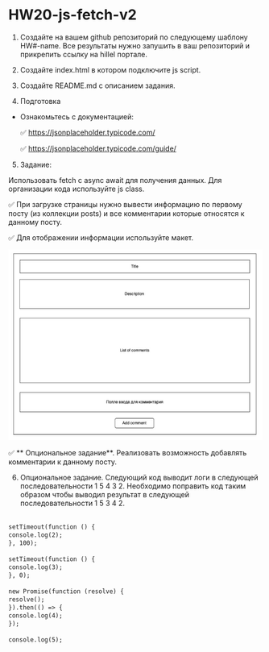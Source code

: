 # HW20-js-fetch-v2

1. Создайте на вашем github репозиторий по следующему шаблону HW#-name. Все результаты нужно запушить в ваш репозиторий и прикрепить ссылку на hillel портале.

2. Создайте index.html в котором подключите js script.

3. Создайте README.md с описанием задания.

4. Подготовка

- Ознакомьтесь с документацией:

  :white_check_mark: https://jsonplaceholder.typicode.com/

  :white_check_mark: https://jsonplaceholder.typicode.com/guide/

5. Задание:

Использовать fetch с async await для получения данных. Для организации кода используйте js class.

:white_check_mark: При загрузке страницы нужно вывести информацию по первому посту (из коллекции posts) и все комментарии которые относятся к данному посту.

:white_check_mark: Для отображении информации используйте макет.

![Макет поста](img/form.jpg 'Так должна выглядеть пост')

:white_check_mark: ** Опциональное задание**. Реализовать возможность добавлять комментарии к данному посту.

6. Опциональное задание. Следующий код выводит логи в следующей последовательности 1 5 4 3 2. Необходимо поправить код таким образом чтобы выводил результат в следующей последовательности 1 5 3 4 2.

```console.log(1);

setTimeout(function () {
console.log(2);
}, 100);

setTimeout(function () {
console.log(3);
}, 0);

new Promise(function (resolve) {
resolve();
}).then(() => {
console.log(4);
});

console.log(5);
```
